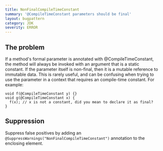 ```yaml
---
title: NonFinalCompileTimeConstant
summary: '@CompileTimeConstant parameters should be final'
layout: bugpattern
category: JDK
severity: ERROR
---
```


<!--
*** AUTO-GENERATED, DO NOT MODIFY ***
To make changes, edit the @BugPattern annotation or the explanation in docs/bugpattern.
-->

## The problem
If a method's formal parameter is annotated with @CompileTimeConstant, the method will always be invoked with an argument that is a static constant. If the parameter itself is non-final, then it is a mutable reference to immutable data. This is rarely useful, and can be confusing when trying to use the parameter in a context that requires an compile-time constant. For example:

    void f(@CompileTimeConstant y) {}
    void g(@CompileTimeConstant x) {
      f(x); // x is not a constant, did you mean to declare it as final?
    }

## Suppression
Suppress false positives by adding an `@SuppressWarnings("NonFinalCompileTimeConstant")` annotation to the enclosing element.
